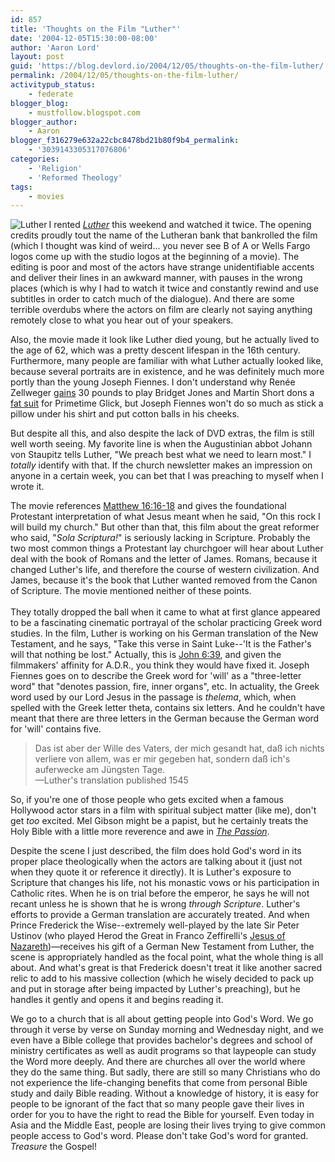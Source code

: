 ```yaml
---
id: 857
title: 'Thoughts on the Film "Luther"'
date: '2004-12-05T15:30:00-08:00'
author: 'Aaron Lord'
layout: post
guid: 'https://blog.devlord.io/2004/12/05/thoughts-on-the-film-luther/'
permalink: /2004/12/05/thoughts-on-the-film-luther/
activitypub_status:
    - federate
blogger_blog:
    - mustfollow.blogspot.com
blogger_author:
    - Aaron
blogger_f316279e632a22cbc8478bd21b80f9b4_permalink:
    - '3039143305317076806'
categories:
    - 'Religion'
    - 'Reformed Theology'
tags:
    - movies
---
```


<a href="http://www.amazon.com/exec/obidos/ASIN/B0002C9D9U/lbmusic"><img align="left" alt="Luther" border="0" src="http://images.amazon.com/images/P/B0002C9D9U.01._SCMZZZZZZZ_.jpg" /></a> I rented <a href="http://www.amazon.com/exec/obidos/ASIN/B0002C9D9U/lbmusic"><i>Luther</i></a> this weekend and watched it twice.  The opening credits proudly tout the name of the Lutheran bank that bankrolled the film (which I thought was kind of weird...  you never see B of A or Wells Fargo logos come up with the studio logos at the beginning of a movie).  The editing is poor and most of the actors have strange unidentifiable accents and deliver their lines in an awkward manner, with pauses in the wrong places (which is why I had to watch it twice and constantly rewind and use subtitles in order to catch much of the dialogue).  And there are some terrible overdubs where the actors on film are clearly not saying anything remotely close to what you hear out of your speakers.

Also, the movie made it look like Luther died young, but he actually lived to the age of 62, which was a pretty descent lifespan in the 16th century.  Furthermore, many people are familiar with what Luther actually looked like, because several portraits are in existence, and he was definitely much more portly than the young Joseph Fiennes.  I don't understand why Renée Zellweger <a href="http://www.greencine.com/list?action=viewList&amp;listID=4400" target="_blank" rel="noopener">gains</a> 30 pounds to play Bridget Jones and Martin Short dons a <a href="http://www.freep.com/entertainment/movies/pad24_20010724.htm" target="_blank" rel="noopener">fat suit</a> for Primetime Glick, but Joseph Fiennes won't do so much as stick a pillow under his shirt and put cotton balls in his cheeks.

But despite all this, and also despite the lack of DVD extras, the film is still well worth seeing.  My favorite line is when the Augustinian abbot Johann von Staupitz tells Luther, "We preach best what we need to learn most."  I <i>totally</i> identify with that.  If the church newsletter makes an impression on anyone in a certain week, you can bet that I was preaching to myself when I wrote it.

The movie references <a href="http://www.biblegateway.com/cgi-bin/bible?language=english&amp;passage=Matthew+16%3A16-18&amp;version=ESV" target="_blank" rel="noopener">Matthew 16:16-18</a> and gives the foundational Protestant interpretation of what Jesus meant when he said, "On this rock I will build my church."  But other than that, this film about the great reformer who said, "<i>Sola Scriptura!</i>" is seriously lacking in Scripture.  Probably the two most common things a Protestant lay churchgoer will hear about Luther deal with the book of Romans and the letter of James.  Romans, because it changed Luther's life, and therefore the course of western civilization.  And James, because it's the book that Luther wanted removed from the Canon of Scripture.  The movie mentioned neither of these points.<br /><br />They totally dropped the ball when it came to what at first glance appeared to be a fascinating cinematic portrayal of the scholar practicing Greek word studies.  In the film, Luther is working on his German translation of the New Testament, and he says, "Take this verse in Saint Luke--'It is the Father's will that nothing be lost."  Actually, this is <a href="http://www.biblegateway.com/cgi-bin/bible?language=english&amp;version=NKJV&amp;passage=John+6%3A39&amp;x=0&amp;y=0" target="_blank" rel="noopener">John 6:39</a>, and given the filmmakers' affinity for A.D.R., you think they would have fixed it.  Joseph Fiennes goes on to describe the Greek word for 'will' as a "three-letter word" that "denotes passion, fire, inner organs", etc.  In actuality, the Greek word used by our Lord Jesus in the passage is <i>thelema</i>, which, when spelled with the Greek letter theta, contains six letters.  And he couldn't have meant that there are three letters in the German because the German word for 'will' contains five.

> Das ist aber der Wille des Vaters, der mich gesandt hat, daß ich nichts verliere von allem, was er mir gegeben hat, sondern daß ich's auferwecke am Jüngsten Tage.  
&mdash;Luther's translation published 1545

So, if you're one of those people who gets excited when a famous Hollywood actor stars in a film with spiritual subject matter (like me), don't get <i>too</i> excited.  Mel Gibson might be a papist, but he certainly treats the Holy Bible with a little more reverence and awe in <a href="http://www.amazon.com/exec/obidos/ASIN/B00028HBKM/lbmusic"><i>The Passion</i></a>.

Despite the scene I just described, the film does hold God's word in its proper place theologically when the actors are talking about it (just not when they quote it or reference it directly).  It is Luther's exposure to Scripture that changes his life, not his monastic vows or his participation in Catholic rites.  When he is on trial before the emperor, he says he will not recant unless he is shown that he is wrong <i>through Scripture</i>.  Luther's efforts to provide a German translation are accurately treated.  And when Prince Frederick the Wise--extremely well-played by the late Sir Peter Ustinov (who played Herod the Great in Franco Zeffirelli's <a href="http://www.blogger.com/post-edit.g?blogID=2602771351651662379&amp;postID=3039143305317076806">Jesus of Nazareth</a>)&mdash;receives his gift of a German New Testament from Luther, the scene is appropriately handled as the focal point, what the whole thing is all about.  And what's great is that Frederick doesn't treat it like another sacred relic to add to his massive collection (which he wisely decided to pack up and put in storage after being impacted by Luther's preaching), but he handles it gently and opens it and begins reading it.

We go to a church that is all about getting people into God's Word.  We go through it verse by verse on Sunday morning and Wednesday night, and we even have a Bible college that provides bachelor's degrees and school of ministry certificates as well as audit programs so that laypeople can study the Word more deeply.  And there are churches all over the world where they do the same thing.  But sadly, there are still so many Christians who do not experience the life-changing benefits that come from personal Bible study and daily Bible reading.  Without a knowledge of history, it is easy for people to be ignorant of the fact that so many people gave their lives in order for you to have the right to read the Bible for yourself.  Even today in Asia and the Middle East, people are losing their lives trying to give common people access to God's word.  Please don't take God's word for granted.  <i>Treasure</i> the Gospel!